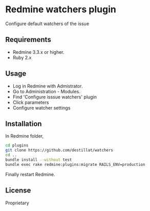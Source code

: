 # Redmine watchers plugin
Configure default watchers of the issue

## Requirements
- Redmine 3.3.x or higher.
- Ruby 2.x

## Usage
- Log in Redmine with Admistrator.
- Go to Administration - Modules.
- Find 'Configure isssue watchers' plugin
- Click parameters
- Configure watcher settings

## Installation
In Redmine folder,
```bash
cd plugins
git clone https://github.com/destillat/watchers
cd ..
bundle install --without test
bundle exec rake redmine:plugins:migrate RAILS_ENV=production
```

Finally restart Redmine.

## License
Proprietary
